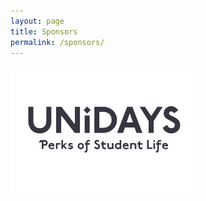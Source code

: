 ```yaml
---
layout: page
title: Sponsors
permalink: /sponsors/
---
```

 
<a href="https://tracking.launchpilots.com/pixel.png?campaign=unidays_demo&brand=unidays&direct_link=0&society_id=438">
	<img border="0" alt="UNiDAYS" src="/images/sponsor_logos/unidays.png" width="300" height="201.5">
</a>

